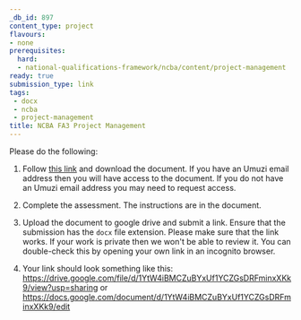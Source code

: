 ```yaml
---
_db_id: 897
content_type: project
flavours:
- none
prerequisites:
  hard:
  - national-qualifications-framework/ncba/content/project-management
ready: true
submission_type: link
tags: 
 - docx
 - ncba
 - project-management
title: NCBA FA3 Project Management
---
```


Please do the following:

1. Follow [this link](https://docs.google.com/document/d/1gdOKVge_65l4wiNyWEVNNkFX7nC06rBe/edit?usp=share_link&ouid=106698657596806218419&rtpof=true&sd=true) and download the document. If you have an Umuzi email address then you will have access to the document. If you do not have an Umuzi email address you may need to request access.

2. Complete the assessment. The instructions are in the document. 
   
3. Upload the document to google drive and submit a link. Ensure that the submission has the `docx` file extension. Please make sure that the link works. If your work is private then we won't be able to review it. You can double-check this by opening your own link in an incognito browser.  

4. Your link should look something like this:
https://drive.google.com/file/d/1YtW4iBMCZuBYxUf1YCZGsDRFminxXKk9/view?usp=sharing or https://docs.google.com/document/d/1YtW4iBMCZuBYxUf1YCZGsDRFminxXKk9/edit
